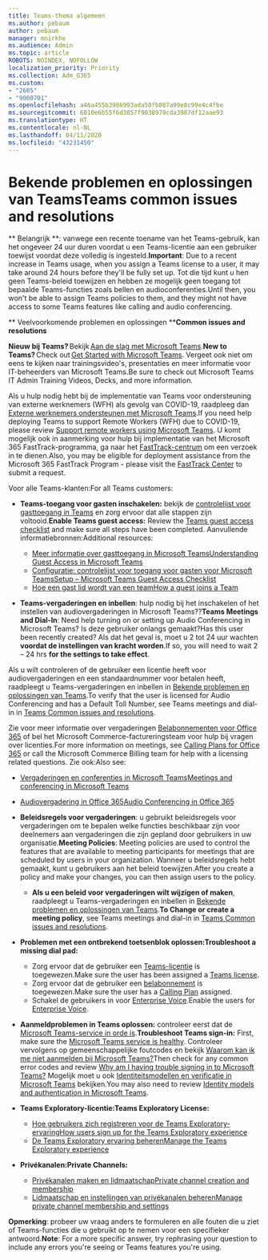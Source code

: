 ```yaml
---
title: Teams-thema algemeen
ms.author: pebaum
author: pebaum
manager: mnirkhe
ms.audience: Admin
ms.topic: article
ROBOTS: NOINDEX, NOFOLLOW
localization_priority: Priority
ms.collection: Adm_O365
ms.custom:
- "2605"
- "9000701"
ms.openlocfilehash: a46a455b3986993ada50fb807a99e8c99e4c4fbe
ms.sourcegitcommit: 6010e6b55f6d3057f9038979cda3987df12aae93
ms.translationtype: HT
ms.contentlocale: nl-NL
ms.lasthandoff: 04/11/2020
ms.locfileid: "43231450"
---
```

# <a name="teams-common-issues-and-resolutions"></a><span data-ttu-id="7cd7d-102">Bekende problemen en oplossingen van Teams</span><span class="sxs-lookup"><span data-stu-id="7cd7d-102">Teams common issues and resolutions</span></span>

<span data-ttu-id="7cd7d-103">\*\* Belangrijk \*\*: vanwege een recente toename van het Teams-gebruik, kan het ongeveer 24 uur duren voordat u een Teams-licentie aan een gebruiker toewijst voordat deze volledig is ingesteld.</span><span class="sxs-lookup"><span data-stu-id="7cd7d-103">**Important**: Due to a recent increase in Teams usage, when you assign a Teams license to a user, it may take around 24 hours before they'll be fully set up.</span></span> <span data-ttu-id="7cd7d-104">Tot die tijd kunt u hen geen Teams-beleid toewijzen en hebben ze mogelijk geen toegang tot bepaalde Teams-functies zoals bellen en audioconferenties.</span><span class="sxs-lookup"><span data-stu-id="7cd7d-104">Until then, you won't be able to assign Teams policies to them, and they might not have access to some Teams features like calling and audio conferencing.</span></span>

<span data-ttu-id="7cd7d-105">\*\* Veelvoorkomende problemen en oplossingen \*\*</span><span class="sxs-lookup"><span data-stu-id="7cd7d-105">**Common issues and resolutions**</span></span>

<span data-ttu-id="7cd7d-106">**Nieuw bij Teams?** Bekijk [Aan de slag met Microsoft Teams](https://docs.microsoft.com/microsoftteams/get-started-with-teams-quick-start).</span><span class="sxs-lookup"><span data-stu-id="7cd7d-106">**New to Teams?** Check out [Get Started with Microsoft Teams](https://docs.microsoft.com/microsoftteams/get-started-with-teams-quick-start).</span></span> <span data-ttu-id="7cd7d-107">Vergeet ook niet om eens te kijken naar trainingsvideo's, presentaties en meer informatie voor IT-beheerders van Microsoft Teams.</span><span class="sxs-lookup"><span data-stu-id="7cd7d-107">Be sure to check out Microsoft Teams IT Admin Training Videos, Decks, and more information.</span></span>

<span data-ttu-id="7cd7d-108">Als u hulp nodig hebt bij de implementatie van Teams voor ondersteuning van externe werknemers (WFH) als gevolg van COVID-19, raadpleeg dan [Externe werknemers ondersteunen met Microsoft Teams](https://docs.microsoft.com/microsoftteams/support-remote-work-with-teams).</span><span class="sxs-lookup"><span data-stu-id="7cd7d-108">If you need help deploying Teams to support Remote Workers (WFH) due to COVID-19, please review  [Support remote workers using Microsoft Teams](https://docs.microsoft.com/microsoftteams/support-remote-work-with-teams).</span></span> <span data-ttu-id="7cd7d-109">U komt mogelijk ook in aanmerking voor hulp bij implementatie van het Microsoft 365 FastTrack-programma, ga naar het [FastTrack-centrum](https://www.microsoft.com/fasttrack) om een verzoek in te dienen.</span><span class="sxs-lookup"><span data-stu-id="7cd7d-109">Also, you may be eligible for deployment assistance from the Microsoft 365 FastTrack Program - please visit the [FastTrack Center](https://www.microsoft.com/fasttrack) to submit a request.</span></span>

<span data-ttu-id="7cd7d-110">Voor alle Teams-klanten:</span><span class="sxs-lookup"><span data-stu-id="7cd7d-110">For all Teams customers:</span></span>

- <span data-ttu-id="7cd7d-111">**Teams-toegang voor gasten inschakelen:** bekijk de [controlelijst voor gasttoegang in Teams](https://docs.microsoft.com/microsoftteams/guest-access-checklist) en zorg ervoor dat alle stappen zijn voltooid.</span><span class="sxs-lookup"><span data-stu-id="7cd7d-111">**Enable Teams guest access:** Review the [Teams guest access checklist](https://docs.microsoft.com/microsoftteams/guest-access-checklist) and make sure all steps have been completed.</span></span> <span data-ttu-id="7cd7d-112">Aanvullende informatiebronnen:</span><span class="sxs-lookup"><span data-stu-id="7cd7d-112">Additional resources:</span></span>
    - [<span data-ttu-id="7cd7d-113">Meer informatie over gasttoegang in Microsoft Teams</span><span class="sxs-lookup"><span data-stu-id="7cd7d-113">Understanding Guest Access in Microsoft Teams</span></span>](https://docs.microsoft.com/microsoftteams/guest-access)
    - [<span data-ttu-id="7cd7d-114">Configuratie: controlelijst voor toegang voor gasten voor Microsoft Teams</span><span class="sxs-lookup"><span data-stu-id="7cd7d-114">Setup – Microsoft Teams Guest Access Checklist</span></span>](https://docs.microsoft.com/microsoftteams/guest-access-checklist)
    - [<span data-ttu-id="7cd7d-115">Hoe een gast lid wordt van een team</span><span class="sxs-lookup"><span data-stu-id="7cd7d-115">How a guest joins a Team</span></span>](https://docs.microsoft.com/microsoftteams/guest-joins)

- <span data-ttu-id="7cd7d-116">**Teams-vergaderingen en inbellen**: hulp nodig bij het inschakelen of het instellen van audiovergaderingen in Microsoft Teams??</span><span class="sxs-lookup"><span data-stu-id="7cd7d-116">**Teams Meetings and Dial-In**: Need help turning on or setting up Audio Conferencing in Microsoft Teams?</span></span> <span data-ttu-id="7cd7d-117">Is deze gebruiker onlangs gemaakt?</span><span class="sxs-lookup"><span data-stu-id="7cd7d-117">Has this user been recently created?</span></span> <span data-ttu-id="7cd7d-118">Als dat het geval is, moet u 2 tot 24 uur wachten **voordat de instellingen van kracht worden**.</span><span class="sxs-lookup"><span data-stu-id="7cd7d-118">If so, you will need to wait 2 – 24 hrs **for the settings to take effect**.</span></span> 

<span data-ttu-id="7cd7d-119">Als u wilt controleren of de gebruiker een licentie heeft voor audiovergaderingen en een standaardnummer voor betalen heeft, raadpleegt u Teams-vergaderingen en inbellen in [Bekende problemen en oplossingen van Teams](https://docs.microsoft.com/microsoftteams/known-issues).</span><span class="sxs-lookup"><span data-stu-id="7cd7d-119">To verify that the user is licensed for Audio Conferencing and has a Default Toll Number, see Teams meetings and dial-in in [Teams Common issues and resolutions](https://docs.microsoft.com/microsoftteams/known-issues).</span></span>

<span data-ttu-id="7cd7d-120">Zie voor meer informatie over vergaderingen [Belabonnementen voor Office 365](https://docs.microsoft.com/microsoftteams/calling-plans-for-office-365) of bel het Microsoft Commerce-factureringsteam voor hulp bij vragen over licenties.</span><span class="sxs-lookup"><span data-stu-id="7cd7d-120">For more information on meetings, see [Calling Plans for Office 365](https://docs.microsoft.com/microsoftteams/calling-plans-for-office-365) or call the Microsoft Commerce Billing team for help with a licensing related questions.</span></span> <span data-ttu-id="7cd7d-121">Zie ook:</span><span class="sxs-lookup"><span data-stu-id="7cd7d-121">Also see:</span></span>

 - [<span data-ttu-id="7cd7d-122">Vergaderingen en conferenties in Microsoft Teams</span><span class="sxs-lookup"><span data-stu-id="7cd7d-122">Meetings and conferencing in Microsoft Teams</span></span>](https://docs.microsoft.com/microsoftteams/deploy-meetings-microsoft-teams-landing-page)
 - [<span data-ttu-id="7cd7d-123">Audiovergadering in Office 365</span><span class="sxs-lookup"><span data-stu-id="7cd7d-123">Audio Conferencing in Office 365</span></span>](https://docs.microsoft.com/microsoftteams/audio-conferencing-in-office-365)

- <span data-ttu-id="7cd7d-124">**Beleidsregels voor vergaderingen**: u gebruikt beleidsregels voor vergaderingen om te bepalen welke functies beschikbaar zijn voor deelnemers aan vergaderingen die zijn gepland door gebruikers in uw organisatie.</span><span class="sxs-lookup"><span data-stu-id="7cd7d-124">**Meeting Policies**: Meeting policies are used to control the features that are available to meeting participants for meetings that are scheduled by users in your organization.</span></span> <span data-ttu-id="7cd7d-125">Wanneer u beleidsregels hebt gemaakt, kunt u gebruikers aan het beleid toewijzen.</span><span class="sxs-lookup"><span data-stu-id="7cd7d-125">After you create a policy and make your changes, you can then assign users to the policy.</span></span> 
    - <span data-ttu-id="7cd7d-126">**Als u een beleid voor vergaderingen wilt wijzigen of maken**, raadpleegt u Teams-vergaderingen en inbellen in [Bekende problemen en oplossingen van Teams](https://docs.microsoft.com/microsoftteams/known-issues).</span><span class="sxs-lookup"><span data-stu-id="7cd7d-126">**To Change or create a meeting policy**, see Teams meetings and dial-in in [Teams Common issues and resolutions](https://docs.microsoft.com/microsoftteams/known-issues).</span></span> 
  
- <span data-ttu-id="7cd7d-127">**Problemen met een ontbrekend toetsenblok oplossen:**</span><span class="sxs-lookup"><span data-stu-id="7cd7d-127">**Troubleshoot a missing dial pad:**</span></span>  

    - <span data-ttu-id="7cd7d-128">Zorg ervoor dat de gebruiker een [Teams-licentie](https://docs.microsoft.com/MicrosoftTeams/assign-teams-licenses) is toegewezen.</span><span class="sxs-lookup"><span data-stu-id="7cd7d-128">Make sure the user has been assigned a [Teams license](https://docs.microsoft.com/MicrosoftTeams/assign-teams-licenses).</span></span>
    - <span data-ttu-id="7cd7d-129">Zorg ervoor dat de gebruiker een [belabonnement](https://docs.microsoft.com/MicrosoftTeams/calling-plan-landing-page) is toegewezen.</span><span class="sxs-lookup"><span data-stu-id="7cd7d-129">Make sure the user has a [Calling Plan](https://docs.microsoft.com/MicrosoftTeams/calling-plan-landing-page) assigned.</span></span>
    - <span data-ttu-id="7cd7d-130">Schakel de gebruikers in voor [Enterprise Voice](https://docs.microsoft.com/skypeforbusiness/skype-for-business-hybrid-solutions/plan-your-phone-system-cloud-pbx-solution/enable-users-for-enterprise-voice-online-and-phone-system-voicemail#to-enable-your-users-for-phone-system-in-office-365-voice-and-voicemail).</span><span class="sxs-lookup"><span data-stu-id="7cd7d-130">Enable the users for [Enterprise Voice](https://docs.microsoft.com/skypeforbusiness/skype-for-business-hybrid-solutions/plan-your-phone-system-cloud-pbx-solution/enable-users-for-enterprise-voice-online-and-phone-system-voicemail#to-enable-your-users-for-phone-system-in-office-365-voice-and-voicemail).</span></span>

- <span data-ttu-id="7cd7d-131">**Aanmeldproblemen in Teams oplossen:** controleer eerst dat de [Microsoft Teams-service in orde is](https://admin.microsoft.com/Adminportal/Home?source=applauncher#/servicehealth).</span><span class="sxs-lookup"><span data-stu-id="7cd7d-131">**Troubleshoot Teams sign-in:** First, make sure the [Microsoft Teams service is healthy](https://admin.microsoft.com/Adminportal/Home?source=applauncher#/servicehealth).</span></span> <span data-ttu-id="7cd7d-132">Controleer vervolgens op gemeenschappelijke foutcodes en bekijk [Waarom kan ik me niet aanmelden bij Microsoft Teams?](https://support.office.com/article/a02f683b-61a3-4008-9447-ee60c5593b0f)</span><span class="sxs-lookup"><span data-stu-id="7cd7d-132">Then check for any common error codes and review [Why am I having trouble signing in to Microsoft Teams?](https://support.office.com/article/a02f683b-61a3-4008-9447-ee60c5593b0f)</span></span>  <span data-ttu-id="7cd7d-133">Mogelijk moet u ook [Identiteitsmodellen en verificatie in Microsoft Teams](https://docs.microsoft.com/MicrosoftTeams/identify-models-authentication) bekijken.</span><span class="sxs-lookup"><span data-stu-id="7cd7d-133">You may also need to review [Identity models and authentication in Microsoft Teams](https://docs.microsoft.com/MicrosoftTeams/identify-models-authentication).</span></span>

- <span data-ttu-id="7cd7d-134">**Teams Exploratory-licentie:**</span><span class="sxs-lookup"><span data-stu-id="7cd7d-134">**Teams Exploratory License:**</span></span>  
    - [<span data-ttu-id="7cd7d-135">Hoe gebruikers zich registreren voor de Teams Exploratory-ervaring</span><span class="sxs-lookup"><span data-stu-id="7cd7d-135">How users sign up for the Teams Exploratory experience</span></span>](https://docs.microsoft.com/microsoftteams/teams-exploratory#how-users-sign-up-for-the-teams-exploratory-experience) 
    - [<span data-ttu-id="7cd7d-136">De Teams Exploratory ervaring beheren</span><span class="sxs-lookup"><span data-stu-id="7cd7d-136">Manage the Teams Exploratory experience</span></span>](https://docs.microsoft.com/microsoftteams/teams-exploratory#manage-the-teams-exploratory-experience) 

- <span data-ttu-id="7cd7d-137">**Privékanalen:**</span><span class="sxs-lookup"><span data-stu-id="7cd7d-137">**Private Channels:**</span></span>
    - [<span data-ttu-id="7cd7d-138">Privékanalen maken en lidmaatschap</span><span class="sxs-lookup"><span data-stu-id="7cd7d-138">Private channel creation and membership</span></span>](https://docs.microsoft.com/microsoftteams/private-channels#private-channel-creation-and-membership) 
    - [<span data-ttu-id="7cd7d-139">Lidmaatschap en instellingen van privékanalen beheren</span><span class="sxs-lookup"><span data-stu-id="7cd7d-139">Manage private channel membership and settings</span></span>](https://docs.microsoft.com/microsoftteams/private-channels#manage-private-channel-membership-and-settings) 

<span data-ttu-id="7cd7d-140">**Opmerking**: probeer uw vraag anders te formuleren en alle fouten die u ziet of Teams-functies die u gebruikt op te nemen voor een specifieker antwoord.</span><span class="sxs-lookup"><span data-stu-id="7cd7d-140">**Note**: For a more specific answer, try rephrasing your question to include any errors you're seeing or Teams features you're using.</span></span>
